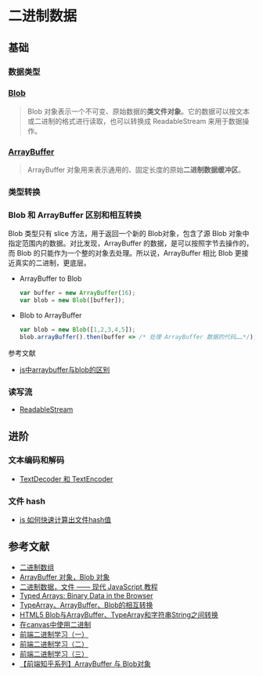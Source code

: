 # 二进制数据

## 基础

### 数据类型

### [Blob](https://developer.mozilla.org/zh-CN/docs/Web/API/Blob)

> Blob 对象表示一个不可变、原始数据的**类文件对象**。它的数据可以按文本或二进制的格式进行读取，也可以转换成 ReadableStream 来用于数据操作。 

### [ArrayBuffer](https://developer.mozilla.org/zh-CN/docs/Web/JavaScript/Reference/Global_Objects/ArrayBuffer)

> ArrayBuffer 对象用来表示通用的、固定长度的原始**二进制数据缓冲区**。

### 类型转换

### Blob 和 ArrayBuffer 区别和相互转换

Blob 类型只有 slice 方法，用于返回一个新的 Blob对象，包含了源 Blob 对象中指定范围内的数据。对比发现，ArrayBuffer 的数据，是可以按照字节去操作的，而 Blob 的只能作为一个整的对象去处理。所以说，ArrayBuffer 相比 Blob 更接近真实的二进制，更底层。

- ArrayBuffer to Blob

    ```js
    var buffer = new ArrayBuffer(16);
    var blob = new Blob([buffer]);
    ```

- Blob to ArrayBuffer

    ```js
    var blob = new Blob([1,2,3,4,5]);
    blob.arrayBuffer().then(buffer => /* 处理 ArrayBuffer 数据的代码……*/);
    ```

参考文献

- [js中arraybuffer与blob的区别](https://www.zhuyuntao.cn/js%E4%B8%ADarraybuffer%E4%B8%8Eblob%E7%9A%84%E5%8C%BA%E5%88%AB)

### 读写流

- [ReadableStream](https://developer.mozilla.org/zh-CN/docs/Web/API/ReadableStream)

## 进阶

### 文本编码和解码

- [TextDecoder 和 TextEncoder](https://zh.javascript.info/text-decoder)

### 文件 hash

- [js 如何快速计算出文件hash值](https://juejin.cn/post/6932299991012769806)

## 参考文献

- [二进制数组](https://javascript.ruanyifeng.com/stdlib/arraybuffer.html)
- [ArrayBuffer 对象，Blob 对象](https://wangdoc.com/javascript/bom/arraybuffer.html)
- [二进制数据，文件 —— 现代 JavaScript 教程](https://zh.javascript.info/binary)
- [Typed Arrays: Binary Data in the Browser](https://www.html5rocks.com/en/tutorials/webgl/typed_arrays/)
- [TypeArray、ArrayBuffer、Blob的相互转换](http://shihuacivis.github.io/2015/12/29/20151229_arrayBuffer/)
- [HTML5 Blob与ArrayBuffer、TypeArray和字符串String之间转换](https://www.cnblogs.com/tianma3798/p/5834598.html)
- [在canvas中使用二进制](https://www.zhuyuntao.cn/%E5%9C%A8canvas%E4%B8%AD%E4%BD%BF%E7%94%A8%E4%BA%8C%E8%BF%9B%E5%88%B6)
- [前端二进制学习（一）](https://www.zhuyuntao.cn/%E5%89%8D%E7%AB%AF%E4%BA%8C%E8%BF%9B%E5%88%B6%E5%AD%A6%E4%B9%A0%EF%BC%88%E4%B8%80%EF%BC%89)
- [前端二进制学习（二）](https://www.zhuyuntao.cn/%E5%89%8D%E7%AB%AF%E4%BA%8C%E8%BF%9B%E5%88%B6%E5%AD%A6%E4%B9%A0%EF%BC%88%E4%BA%8C%EF%BC%89)
- [前端二进制学习（三）](https://www.zhuyuntao.cn/%E5%89%8D%E7%AB%AF%E4%BA%8C%E8%BF%9B%E5%88%B6%E5%AD%A6%E4%B9%A0%EF%BC%88%E4%B8%89%EF%BC%89)
- [【前端知乎系列】ArrayBuffer 与 Blob对象](https://juejin.cn/post/6844904022206332941)
